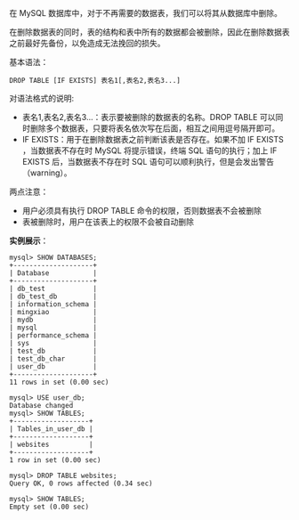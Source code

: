 在 MySQL 数据库中，对于不再需要的数据表，我们可以将其从数据库中删除。

在删除数据表的同时，表的结构和表中所有的数据都会被删除，因此在删除数据表之前最好先备份，以免造成无法挽回的损失。

基本语法：

```mysql
DROP TABLE [IF EXISTS] 表名1[,表名2,表名3...]
```

对语法格式的说明:

- 表名1,表名2,表名3...：表示要被删除的数据表的名称。DROP TABLE 可以同时删除多个数据表，只要将表名依次写在后面，相互之间用逗号隔开即可。
- IF EXISTS：用于在删除数据表之前判断该表是否存在。如果不加 IF EXISTS ，当数据表不存在时 MySQL 将提示错误，终端 SQL 语句的执行；加上 IF EXISTS 后，当数据表不存在时 SQL 语句可以顺利执行，但是会发出警告（warning）。

两点注意：

- 用户必须具有执行 DROP TABLE 命令的权限，否则数据表不会被删除
- 表被删除时，用户在该表上的权限不会被自动删除

**实例展示**：

```MYSQL
mysql> SHOW DATABASES;
+--------------------+
| Database           |
+--------------------+
| db_test            |
| db_test_db         |
| information_schema |
| mingxiao           |
| mydb               |
| mysql              |
| performance_schema |
| sys                |
| test_db            |
| test_db_char       |
| user_db            |
+--------------------+
11 rows in set (0.00 sec)

mysql> USE user_db;
Database changed
mysql> SHOW TABLES;
+-------------------+
| Tables_in_user_db |
+-------------------+
| websites          |
+-------------------+
1 row in set (0.00 sec)

mysql> DROP TABLE websites;
Query OK, 0 rows affected (0.34 sec)

mysql> SHOW TABLES;
Empty set (0.00 sec)
```





